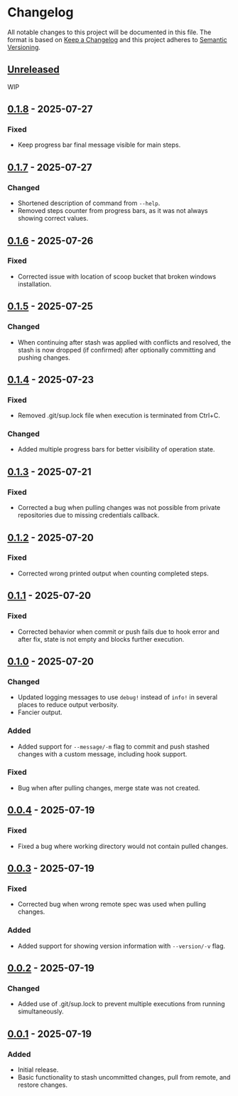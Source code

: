 # Changelog

All notable changes to this project will be documented in this file.
The format is based on [Keep a Changelog](http://keepachangelog.com/)
and this project adheres to [Semantic Versioning](http://semver.org/).

<!-- next-header -->

## [Unreleased]

WIP

## [0.1.8] - 2025-07-27

### Fixed

- Keep progress bar final message visible for main steps.

## [0.1.7] - 2025-07-27

### Changed

- Shortened description of command from `--help`.
- Removed steps counter from progress bars, as it was not always showing correct values.

## [0.1.6] - 2025-07-26

### Fixed

- Corrected issue with location of scoop bucket that broken windows installation.

## [0.1.5] - 2025-07-25

### Changed

- When continuing after stash was applied with conflicts and resolved, the stash is now dropped (if confirmed) after optionally committing and pushing changes.

## [0.1.4] - 2025-07-23

### Fixed

- Removed .git/sup.lock file when execution is terminated from Ctrl+C.

### Changed

- Added multiple progress bars for better visibility of operation state.

## [0.1.3] - 2025-07-21

### Fixed

- Corrected a bug when pulling changes was not possible from private repositories due to missing credentials callback.

## [0.1.2] - 2025-07-20

### Fixed

- Corrected wrong printed output when counting completed steps.

## [0.1.1] - 2025-07-20

### Fixed

- Corrected behavior when commit or push fails due to hook error and after fix, state is not empty and blocks further execution.

## [0.1.0] - 2025-07-20

### Changed

- Updated logging messages to use `debug!` instead of `info!` in several places to reduce output verbosity.
- Fancier output.

### Added

- Added support for `--message/-m` flag to commit and push stashed changes with a custom message, including hook support.

### Fixed

- Bug when after pulling changes, merge state was not created.

## [0.0.4] - 2025-07-19

### Fixed

- Fixed a bug where working directory would not contain pulled changes.

## [0.0.3] - 2025-07-19

### Fixed

- Corrected bug when wrong remote spec was used when pulling changes.

### Added

- Added support for showing version information with `--version/-v` flag.

## [0.0.2] - 2025-07-19

### Changed

- Added use of .git/sup.lock to prevent multiple executions from running simultaneously.

## [0.0.1] - 2025-07-19

### Added

- Initial release.
- Basic functionality to stash uncommitted changes, pull from remote, and restore changes.

<!-- next-url -->
[Unreleased]: https://github.com/strowk/sup/compare/v0.1.8...HEAD
[0.1.8]: https://github.com/strowk/sup/compare/v0.1.7...v0.1.8
[0.1.7]: https://github.com/strowk/sup/compare/v0.1.6...v0.1.7
[0.1.6]: https://github.com/strowk/sup/compare/v0.1.5...v0.1.6
[0.1.5]: https://github.com/strowk/sup/compare/v0.1.4...v0.1.5
[0.1.4]: https://github.com/strowk/sup/compare/v0.1.3...v0.1.4
[0.1.3]: https://github.com/strowk/sup/compare/v0.1.2...v0.1.3
[0.1.2]: https://github.com/strowk/sup/compare/v0.1.1...v0.1.2
[0.1.1]: https://github.com/strowk/sup/compare/v0.1.0...v0.1.1
[0.1.0]: https://github.com/strowk/sup/compare/v0.0.4...v0.1.0
[0.0.4]: https://github.com/strowk/sup/compare/v0.0.3...v0.0.4
[0.0.3]: https://github.com/strowk/sup/compare/v0.0.2...v0.0.3
[0.0.2]: https://github.com/strowk/sup/compare/v0.0.1...v0.0.2
[0.0.1]: https://github.com/strowk/sup/releases/tag/v0.0.1
